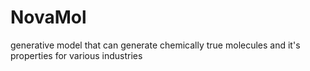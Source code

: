 # NovaMol
generative model that can generate chemically true molecules and it's properties for various industries
